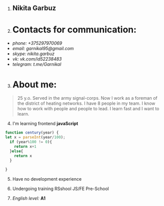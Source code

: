 1. ## Nikita Garbuz

2. # Contacts for communication:
* _phone: +375297970069_
* _email: garnikal95@gmail.com_
* _skype: nikita.garbuz_
* _vk: vk.com/id52238483_
* _telegram: t.me/GarnikaI_

3. # About me: 
> 25 y.o. Served in the army signal-corps.
> Now I work as a foreman of the district of heating networks. 
> I have 8 people in my team.
> I know how to work with people and people to lead.
> I learn fast and I want to learn.

4. I'm learning frontend **javaScript**

```javascript 
function century(year) {
let x = parseInt(year/100);
  if (year%100 != 0){
    return x+1
  }else{
    return x
  }
  
} 
```

5. Have no development experience

6. Undergoing training RSshool JS/FE Pre-School

7. *English level:* **A1**